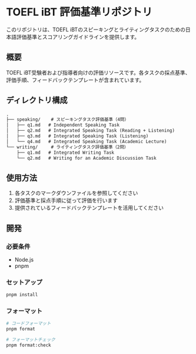 # TOEFL iBT 評価基準リポジトリ

このリポジトリは、TOEFL
iBTのスピーキングとライティングタスクのための日本語評価基準とスコアリングガイドラインを提供します。

## 概要

TOEFL
iBT受験者および指導者向けの評価リソースです。各タスクの採点基準、評価手順、フィードバックテンプレートが含まれています。

## ディレクトリ構成

```txt
.
├── speaking/    # スピーキングタスク評価基準（4問）
│   ├── q1.md   # Independent Speaking Task
│   ├── q2.md   # Integrated Speaking Task (Reading + Listening)
│   ├── q3.md   # Integrated Speaking Task (Listening)
│   └── q4.md   # Integrated Speaking Task (Academic Lecture)
└── writing/     # ライティングタスク評価基準（2問）
    ├── q1.md   # Integrated Writing Task
    └── q2.md   # Writing for an Academic Discussion Task
```

## 使用方法

1. 各タスクのマークダウンファイルを参照してください
2. 評価基準と採点手順に従って評価を行います
3. 提供されているフィードバックテンプレートを活用してください

## 開発

### 必要条件

- Node.js
- pnpm

### セットアップ

```bash
pnpm install
```

### フォーマット

```bash
# コードフォーマット
pnpm format

# フォーマットチェック
pnpm format:check
```
